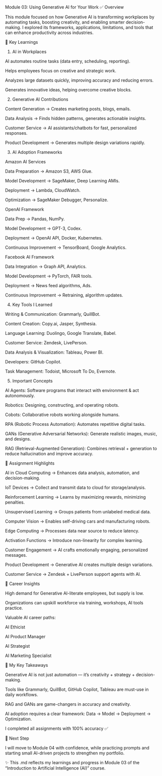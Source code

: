 Module 03: Using Generative AI for Your Work
✅ Overview

This module focused on how Generative AI is transforming workplaces by automating tasks, boosting creativity, and enabling smarter decision-making.
I explored its frameworks, applications, limitations, and tools that can enhance productivity across industries.

🔑 Key Learnings
1. AI in Workplaces

AI automates routine tasks (data entry, scheduling, reporting).

Helps employees focus on creative and strategic work.

Analyzes large datasets quickly, improving accuracy and reducing errors.

Generates innovative ideas, helping overcome creative blocks.

2. Generative AI Contributions

Content Generation → Creates marketing posts, blogs, emails.

Data Analysis → Finds hidden patterns, generates actionable insights.

Customer Service → AI assistants/chatbots for fast, personalized responses.

Product Development → Generates multiple design variations rapidly.

3. AI Adoption Frameworks

Amazon AI Services

Data Preparation → Amazon S3, AWS Glue.

Model Development → SageMaker, Deep Learning AMIs.

Deployment → Lambda, CloudWatch.

Optimization → SageMaker Debugger, Personalize.

OpenAI Framework

Data Prep → Pandas, NumPy.

Model Development → GPT-3, Codex.

Deployment → OpenAI API, Docker, Kubernetes.

Continuous Improvement → TensorBoard, Google Analytics.

Facebook AI Framework

Data Integration → Graph API, Analytics.

Model Development → PyTorch, FAIR tools.

Deployment → News feed algorithms, Ads.

Continuous Improvement → Retraining, algorithm updates.

4. Key Tools I Learned

Writing & Communication: Grammarly, QuillBot.

Content Creation: Copy.ai, Jasper, Synthesia.

Language Learning: Duolingo, Google Translate, Babel.

Customer Service: Zendesk, LivePerson.

Data Analysis & Visualization: Tableau, Power BI.

Developers: GitHub Copilot.

Task Management: Todoist, Microsoft To Do, Evernote.

5. Important Concepts

AI Agents: Software programs that interact with environment & act autonomously.

Robotics: Designing, constructing, and operating robots.

Cobots: Collaborative robots working alongside humans.

RPA (Robotic Process Automation): Automates repetitive digital tasks.

GANs (Generative Adversarial Networks): Generate realistic images, music, and designs.

RAG (Retrieval-Augmented Generation): Combines retrieval + generation to reduce hallucination and improve accuracy.

📝 Assignment Highlights

AI in Cloud Computing → Enhances data analysis, automation, and decision-making.

IoT Devices → Collect and transmit data to cloud for storage/analysis.

Reinforcement Learning → Learns by maximizing rewards, minimizing penalties.

Unsupervised Learning → Groups patients from unlabeled medical data.

Computer Vision → Enables self-driving cars and manufacturing robots.

Edge Computing → Processes data near source to reduce latency.

Activation Functions → Introduce non-linearity for complex learning.

Customer Engagement → AI crafts emotionally engaging, personalized messages.

Product Development → Generative AI creates multiple design variations.

Customer Service → Zendesk + LivePerson support agents with AI.

🌟 Career Insights

High demand for Generative AI-literate employees, but supply is low.

Organizations can upskill workforce via training, workshops, AI tools practice.

Valuable AI career paths:

AI Ethicist

AI Product Manager

AI Strategist

AI Marketing Specialist

🎯 My Key Takeaways

Generative AI is not just automation — it’s creativity + strategy + decision-making.

Tools like Grammarly, QuillBot, GitHub Copilot, Tableau are must-use in daily workflows.

RAG and GANs are game-changers in accuracy and creativity.

AI adoption requires a clear framework: Data → Model → Deployment → Optimization.

I completed all assignments with 100% accuracy ✅

🚀 Next Step

I will move to Module 04 with confidence, while practicing prompts and starting small AI-driven projects to strengthen my portfolio.

✨ This .md reflects my learnings and progress in Module 03 of the “Introduction to Artificial Intelligence (AI)” course.
